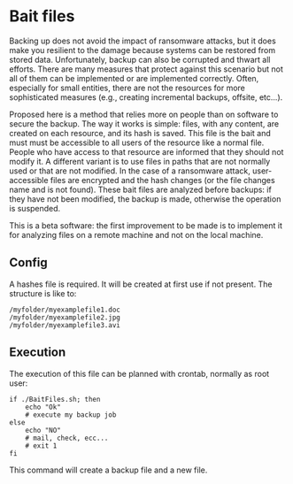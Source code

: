 # Bait files
Backing up does not avoid the impact of ransomware attacks, but it does make you resilient to the damage because systems can be restored from stored data.
Unfortunately, backup can also be corrupted and thwart all efforts.
There are many measures that protect against this scenario but not all of them can be implemented or are implemented correctly. Often, especially for small entities, there are not the resources for more sophisticated measures (e.g., creating incremental backups, offsite, etc...).

Proposed here is a method that relies more on people than on software to secure the backup.
The way it works is simple: files, with any content, are created on each resource, and its hash is saved. This file is the bait and must must be accessible to all users of the resource like a normal file. People who have access to that resource are informed that they should not modify it. A different variant is to use files in paths that are not normally used or that are not modified.
In the case of a ransomware attack, user-accessible files are encrypted and the hash changes (or the file changes name and is not found).
These bait files are analyzed before backups: if they have not been modified, the backup is made, otherwise the operation is suspended.

This is a beta software: the first improvement to be made is to implement it for analyzing files on a remote machine and not on the local machine.

## Config
A hashes file is required. It will be created at first use if not present.
The structure is like to:

    /myfolder/myexamplefile1.doc
    /myfolder/myexamplefile2.jpg
    /myfolder/myexamplefile3.avi


## Execution
The execution of this file can be planned with crontab, normally as root user:


    if ./BaitFiles.sh; then
        echo "Ok"
        # execute my backup job
    else
        echo "NO"
        # mail, check, ecc...
        # exit 1
    fi

This command will create a backup file and a new file.